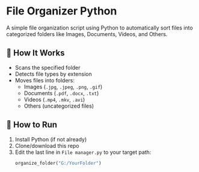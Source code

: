 # File Organizer Python

A simple file organization script using Python to automatically sort files into categorized folders like Images, Documents, Videos, and Others.

## 📂 How It Works

- Scans the specified folder
- Detects file types by extension
- Moves files into folders:
  - Images (`.jpg`, `.jpeg`, `.png`, `.gif`)
  - Documents (`.pdf`, `.docx`, `.txt`)
  - Videos (`.mp4`, `.mkv`, `.avi`)
  - Others (uncategorized files)

## 🚀 How to Run

1. Install Python (if not already)
2. Clone/download this repo
3. Edit the last line in `File manager.py` to your target path:
   ```python
   organize_folder("G:/YourFolder")
